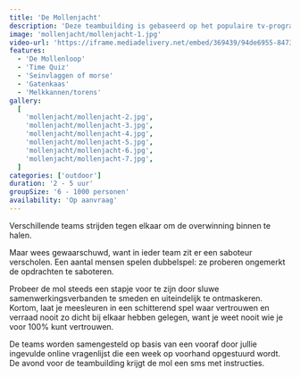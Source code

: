 ```yaml
---
title: 'De Mollenjacht'
description: 'Deze teambuilding is gebaseerd op het populaire tv-programma De Mol'
image: 'mollenjacht/mollenjacht-1.jpg'
video-url: 'https://iframe.mediadelivery.net/embed/369439/94de6955-8473-4cc6-9dd7-90bc509b858a'
features:
  - 'De Mollenloop'
  - 'Time Quiz'
  - 'Seinvlaggen of morse'
  - 'Gatenkaas'
  - 'Melkkannen/torens'
gallery:
  [
    'mollenjacht/mollenjacht-2.jpg',
    'mollenjacht/mollenjacht-3.jpg',
    'mollenjacht/mollenjacht-4.jpg',
    'mollenjacht/mollenjacht-5.jpg',
    'mollenjacht/mollenjacht-6.jpg',
    'mollenjacht/mollenjacht-7.jpg',
  ]
categories: ['outdoor']
duration: '2 - 5 uur'
groupSize: '6 - 1000 personen'
availability: 'Op aanvraag'
---
```


Verschillende teams strijden tegen elkaar om de overwinning binnen te halen.

Maar wees gewaarschuwd, want in ieder team zit er een saboteur verscholen. Een aantal mensen spelen dubbelspel: ze proberen ongemerkt de opdrachten te saboteren.

Probeer de mol steeds een stapje voor te zijn door sluwe samenwerkingsverbanden te smeden en uiteindelijk te ontmaskeren.
Kortom, laat je meesleuren in een schitterend spel waar vertrouwen en verraad nooit zo dicht bij elkaar hebben gelegen, want je weet nooit wie je voor 100% kunt vertrouwen.

De teams worden samengesteld op basis van een vooraf door jullie ingevulde online vragenlijst die een week op voorhand opgestuurd wordt. De avond voor de teambuilding krijgt de mol een sms met instructies.
